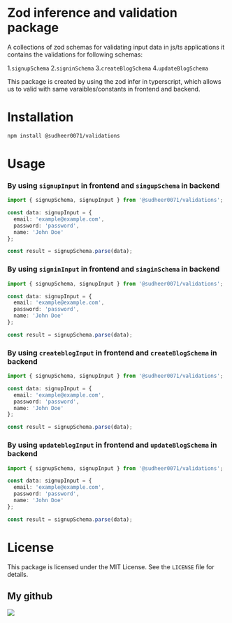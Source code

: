 # Zod inference and validation package
A collections of zod schemas for validating input data in js/ts applications
it contains the validations for following schemas:

1.`signupSchema` 
2.`signinSchema` 
3.`createBlogSchema` 
4.`updateBlogSchema` 

This package is created by using the zod infer in typerscript, which allows us to valid with same varaibles/constants in frontend and backend.

# Installation

```bash
npm install @sudheer0071/validations
```

# Usage

### By using `signupInput` in frontend and `singupSchema` in backend
```ts
import { signupSchema, signupInput } from '@sudheer0071/validations';

const data: signupInput = {
  email: 'example@example.com',
  password: 'password',
  name: 'John Doe'
};

const result = signupSchema.parse(data);
```

### By using `signinInput` in frontend and `singinSchema` in backend
```ts
import { signupSchema, signupInput } from '@sudheer0071/validations';

const data: signupInput = {
  email: 'example@example.com',
  password: 'password',
  name: 'John Doe'
};

const result = signupSchema.parse(data);
```

### By using `createblogInput` in frontend and `createBlogSchema` in backend
```ts
import { signupSchema, signupInput } from '@sudheer0071/validations';

const data: signupInput = {
  email: 'example@example.com',
  password: 'password',
  name: 'John Doe'
};

const result = signupSchema.parse(data);
```

### By using `updateblogInput` in frontend and `updateBlogSchema` in backend
```ts
import { signupSchema, signupInput } from '@sudheer0071/validations';

const data: signupInput = {
  email: 'example@example.com',
  password: 'password',
  name: 'John Doe'
};

const result = signupSchema.parse(data);
```
# License
This package is licensed under the MIT License. See the `LICENSE` file for details.

## My github
 [![](https://skillicons.dev/icons?i=github)](https://github.com/sudheer0071)
